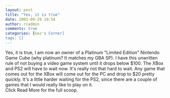 ```yaml
---
layout: post
title: "Yes, it is true"
date: 2003-09-29 19:54
author: rcadmin
comments: true
categories: [Goz's Corner]
tags: []
---
```

Yes, it is true, I am now an owner of a Platinum "Limited Edition" Nintendo Game Cube (why platinum? It matches my GBA SP). I have this unwritten rule of not buying a video game system until it drops below $100. The XBox and PS2 will have to wait now. It's really not that hard to wait. Any game that comes out for the XBox will come out for the PC and drop to $20 pretty quickly. It's a little harder waiting for the PS2, since there are a couple of games that I would really like to play on it.
<br />
Click Read More for the full scoop.
